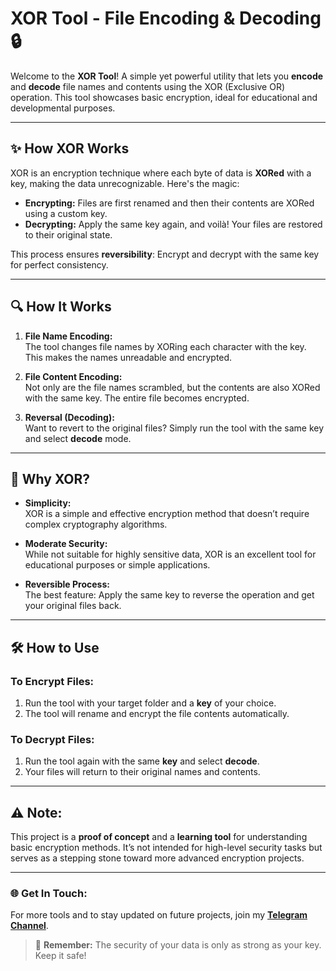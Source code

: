 # XOR Tool - File Encoding & Decoding 🔒

Welcome to the **XOR Tool**! A simple yet powerful utility that lets you **encode** and **decode** file names and contents using the XOR (Exclusive OR) operation. This tool showcases basic encryption, ideal for educational and developmental purposes.

---

## ✨ **How XOR Works**

XOR is an encryption technique where each byte of data is **XORed** with a key, making the data unrecognizable. Here's the magic:

- **Encrypting:** Files are first renamed and then their contents are XORed using a custom key.
- **Decrypting:** Apply the same key again, and voilà! Your files are restored to their original state.

This process ensures **reversibility**: Encrypt and decrypt with the same key for perfect consistency.

---

## 🔍 **How It Works**

1. **File Name Encoding:**  
   The tool changes file names by XORing each character with the key. This makes the names unreadable and encrypted.

2. **File Content Encoding:**  
   Not only are the file names scrambled, but the contents are also XORed with the same key. The entire file becomes encrypted.

3. **Reversal (Decoding):**  
   Want to revert to the original files? Simply run the tool with the same key and select **decode** mode.

---

## 🚀 **Why XOR?**

- **Simplicity:**  
   XOR is a simple and effective encryption method that doesn’t require complex cryptography algorithms.

- **Moderate Security:**  
   While not suitable for highly sensitive data, XOR is an excellent tool for educational purposes or simple applications.

- **Reversible Process:**  
   The best feature: Apply the same key to reverse the operation and get your original files back.

---

## 🛠️ **How to Use**

### To Encrypt Files:
1. Run the tool with your target folder and a **key** of your choice.
2. The tool will rename and encrypt the file contents automatically.

### To Decrypt Files:
1. Run the tool again with the same **key** and select **decode**.
2. Your files will return to their original names and contents.

---

## ⚠️ **Note:**
This project is a **proof of concept** and a **learning tool** for understanding basic encryption methods. It’s not intended for high-level security tasks but serves as a stepping stone toward more advanced encryption projects.

---

### 🌐 **Get In Touch:**
For more tools and to stay updated on future projects, join my **[Telegram Channel](https://t.me/WebSecExplorers)**.

> 🔑 **Remember:** The security of your data is only as strong as your key. Keep it safe!

